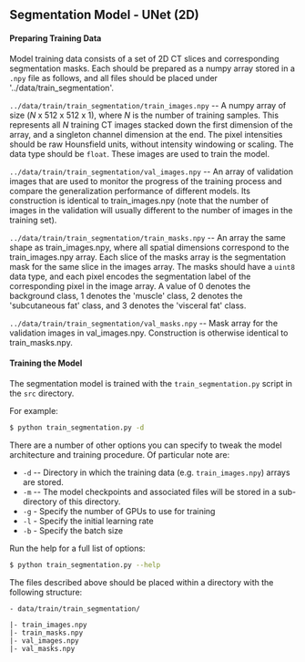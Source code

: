 ## Segmentation Model - UNet (2D)

#### Preparing Training Data

Model training data consists of a set of 2D CT slices and corresponding segmentation masks. Each should be prepared as a numpy array stored in a `.npy` file as follows, and all files should be placed under '../data/train_segmentation'.

`../data/train/train_segmentation/train_images.npy` -- A numpy array of size (*N* x 512 x 512 x 1), where *N* is the number of training samples. This represents all *N* training CT images stacked down the first dimension of the array, and a singleton channel dimension at the end. The pixel intensities should be raw Hounsfield units, without intensity windowing or scaling. The data type should be `float`. These images are used to train the model.

`../data/train/train_segmentation/val_images.npy` -- An array of validation images that are used to monitor the progress of the training process and compare the generalization performance of different models. Its construction is identical to train_images.npy (note that the number of images in the validation will usually different to the
number of images in the training set).

`../data/train/train_segmentation/train_masks.npy` -- An array the same shape as train_images.npy, where all spatial dimensions correspond to the train_images.npy array. Each slice of the masks array is the segmentation mask for the same slice in the images array. The masks should have a `uint8` data type, and each pixel encodes the segmentation label of the corresponding pixel in the image array. A value of 0 denotes the background class, 1 denotes the 'muscle' class, 2 denotes the 'subcutaneous fat' class, and 3 denotes the 'visceral fat' class.

`../data/train/train_segmentation/val_masks.npy` -- Mask array for the validation images in val_images.npy. Construction is otherwise identical to train_masks.npy.

#### Training the Model

The segmentation model is trained with the `train_segmentation.py` script in the `src` directory. 

For example:

```bash
$ python train_segmentation.py -d
```

There are a number of other options you can specify to tweak the model
architecture and training procedure. Of particular note are:

* `-d` -- Directory in which the training data (e.g. `train_images.npy`) arrays are stored.
* `-m` -- The model checkpoints and associated files will be stored in a sub-directory of this directory.
* `-g` - Specify the number of GPUs to use for training
* `-l` - Specify the initial learning rate
* `-b` - Specify the batch size

Run the help for a full list of options:

```bash
$ python train_segmentation.py --help
```


The files described above should be placed within a directory with the following structure:
```
- data/train/train_segmentation/

|- train_images.npy
|- train_masks.npy
|- val_images.npy
|- val_masks.npy
```

